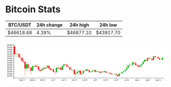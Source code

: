 # Bitcoin Stats

BTC/USDT|24h change|24h high|24h low|
|---|---|---|---|
|$46618.68|4.39%|$46877.10|$43927.70|

<img src="./chart.svg">
